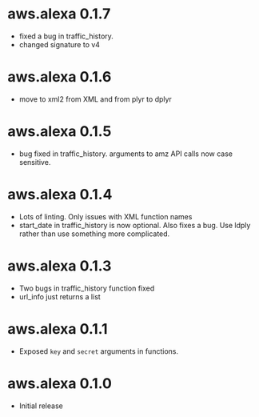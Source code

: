 # aws.alexa 0.1.7

* fixed a bug in traffic_history. 
* changed signature to v4

# aws.alexa 0.1.6

* move to xml2 from XML and from plyr to dplyr

# aws.alexa 0.1.5

* bug fixed in traffic_history. arguments to amz API calls now case sensitive.

# aws.alexa 0.1.4

* Lots of linting. Only issues with XML function names
* start_date in traffic_history is now optional. Also fixes a bug. Use ldply rather than use something more complicated.

# aws.alexa 0.1.3

* Two bugs in traffic_history function fixed
* url_info just returns a list 
 
# aws.alexa 0.1.1

* Exposed `key` and `secret` arguments in functions.

# aws.alexa 0.1.0

* Initial release
